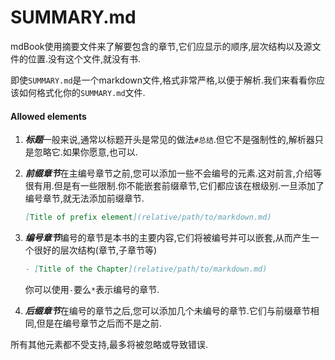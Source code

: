 # SUMMARY.md

mdBook使用摘要文件来了解要包含的章节,它们应显示的顺序,层次结构以及源文件的位置.没有这个文件,就没有书.

即使`SUMMARY.md`是一个markdown文件,格式非常严格,以便于解析.我们来看看你应该如何格式化你的`SUMMARY.md`文件.

#### Allowed elements

1.  ***标题***一般来说,通常以标题开头是常见的做法<code
    class="language-markdown">#总结</code>.但它不是强制性的,解析器只是忽略它.如果你愿意,也可以.

2.  ***前缀章节***在主编号章节之前,您可以添加一些不会编号的元素.这对前言,介绍等很有用.但是有一些限制.你不能嵌套前缀章节,它们都应该在根级别.一旦添加了编号章节,就无法添加前缀章节.

    ```markdown
    [Title of prefix element](relative/path/to/markdown.md)
    ```

3.  ***编号章节***编号的章节是本书的主要内容,它们将被编号并可以嵌套,从而产生一个很好的层次结构(章节,子章节等)

    ```markdown
    - [Title of the Chapter](relative/path/to/markdown.md)
    ```

    你可以使用`-`要么`*`表示编号的章节.

4.  ***后缀章节***在编号的章节之后,您可以添加几个未编号的章节.它们与前缀章节相同,但是在编号章节之后而不是之前.

所有其他元素都不受支持,最多将被忽略或导致错误.
